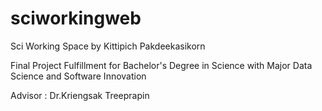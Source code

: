 # sciworkingweb

Sci Working Space by Kittipich Pakdeekasikorn

Final Project Fulfillment for Bachelor's Degree in Science with Major Data Science and Software Innovation

Advisor : Dr.Kriengsak Treeprapin
